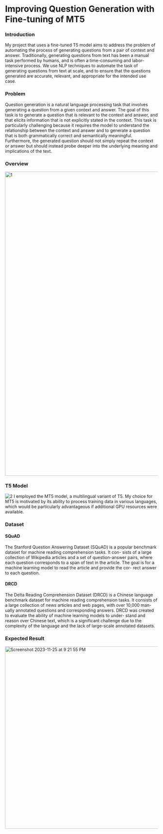 # Improving Question Generation with Fine-tuning of MT5
### Introduction
My project that uses a fine-tuned T5 model aims to address the problem of automating the process of generating questions from a pair of context and answer. Traditionally, generating questions from text has been a manual task performed by humans, and is often a time-consuming and labor-intensive process. We use NLP techniques to automate the task of generating questions from text at scale, and to ensure that the questions generated are accurate, relevant, and appropriate for the intended use case.

### Problem
Question generation is a natural language processing task that involves generating a question from a given context and answer. The goal of this task is to generate a question that is relevant to the context and answer, and that elicits information that is not explicitly stated in the context. This task is particularly challenging because it requires the model to understand the relationship between the context and answer and to generate a question that is both grammatically correct and semantically meaningful. Furthermore, the generated question should not simply repeat the context or answer but should instead probe deeper into the underlying meaning and implications of the text.

### Overview
<img width="1000" alt="1" src="https://github.com/ZihanXie/CSCI596_Final_Project/assets/112039431/1b676dfe-6069-4fe0-94c4-854b8d34c8a8">

### T5 Model
![2](https://github.com/ZihanXie/CSCI596_Final_Project/assets/112039431/f1a09924-9fd4-4d90-ac1c-a25e3321ba3d)
I employed the MT5 model, a multilingual variant of T5. My choice for MT5 is motivated by its ability to process training data in various languages, which would be particularly advantageous if additional GPU resources were available.

### Dataset
#### SQuAD
The Stanford Question Answering Dataset (SQuAD) is a popular benchmark dataset for machine reading comprehension tasks. It con- sists of a large collection of Wikipedia articles and a set of question-answer pairs, where each question corresponds to a span of text in the article. The goal is for a machine learning model to read the article and provide the cor- rect answer to each question.
#### DRCD
The Delta Reading Comprehension Dataset (DRCD) is a Chinese language benchmark dataset for machine reading comprehension tasks. It consists of a large collection of news articles and web pages, with over 10,000 man- ually annotated questions and corresponding answers. DRCD was created to evaluate the ability of machine learning models to under- stand and reason over Chinese text, which is a significant challenge due to the complexity of the language and the lack of large-scale annotated datasets.

### Expected Result
<img width="600" alt="Screenshot 2023-11-25 at 9 21 55 PM" src="https://github.com/ZihanXie/CSCI596_Final_Project/assets/112039431/26c50e28-4e68-4b34-9f85-cf52970376ff">
